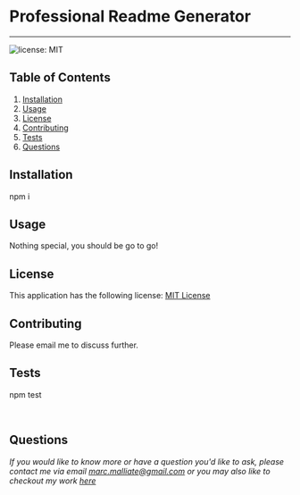 # Professional Readme Generator

  ************************

  ![license: MIT](https://img.shields.io/badge/license-MIT-blue)

  ## Table of Contents
  1.  [Installation](#Installation)
  2.  [Usage](#Usage)
  3.  [License](#License)
  4.  [Contributing](#Contributing)
  5.  [Tests](#Tests)
  6.  [Questions](#Questions)



  ## Installation
  npm i

  ## Usage
  Nothing special, you should be go to go!

  ## License
 This application has the following license:
 [MIT License](https://opensource.org/licenses/MIT)

  ## Contributing
  Please email me to discuss further.

  ## Tests
npm test

<br />

## Questions
*If you would like to know more or have a question you'd like to ask, please contact me via email marc.malliate@gmail.com or you may also like to checkout my work [here](https://github.com/marcmalliate)*


